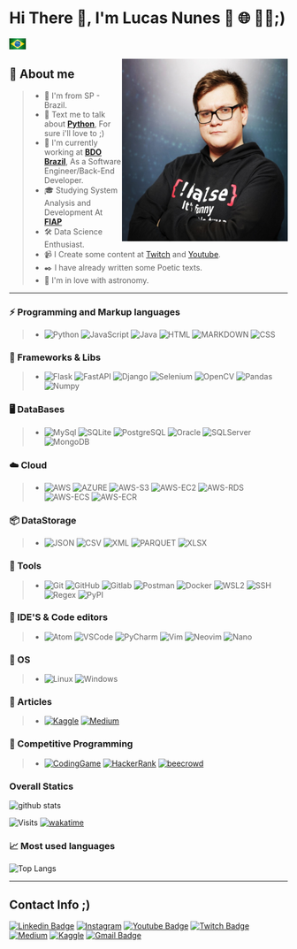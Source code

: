 # Hi There 👋, I'm **Lucas Nunes** 🐍 🌐 👩‍💻;)

<a href="./README-pt-br.md">
    <img src="./pt-br.jpeg"
    title="PT-BR" width="30" height="20"/>
</a>

<img src="./eu.jpeg"
title="EU" width="300" height="330" align="right" />

## 👦 About me

> * 📌 I'm from SP - Brazil.
> * 💬 Text me to talk about [**Python**](https://github.com/kilerhg/Python-Studies#readme), For sure i'll love to ;)
> * 💼 I'm currently working at [**BDO Brazil**](https://www.linkedin.com/company/bdobrazil), As a Software Engineer/Back-End Developer.
> * 🎓 Studying System Analysis and Development At [**FIAP**](https://www.fiap.com.br/)
> * 🛠️ Data Science Enthusiast.
> * 📹 I Create some content at [Twitch](https://twitch.tv/kilerhg) and [Youtube](https://www.youtube.com/channel/UCHwKv2z-bKtuReIqssMuMkw).
> * ✒️ I have already written some Poetic texts.
> * 🔭 I'm in love with astronomy.

---------------

### ⚡ Programming and Markup languages

> * ![Python](https://img.shields.io/badge/-Python-181717?&logo=Python&logoColor=FFFFFF) ![JavaScript](https://img.shields.io/badge/-JavaScript-181717?&logo=JavaScript&logoColor=FFFFFF) ![Java](https://img.shields.io/badge/-JAVA-181717?&logo=java&logoColor=FFFFFF) ![HTML](https://img.shields.io/badge/-HTML-181717?&logo=HTML5&logoColor=FFFFFF) ![MARKDOWN](https://img.shields.io/badge/-MD-181717?&logo=MARKDOWN&logoColor=FFFFFF) ![CSS](https://img.shields.io/badge/-CSS-181717?&logo=css3&logoColor=FFFFFF)

### 🤖 Frameworks & Libs

> * ![Flask](https://img.shields.io/badge/-Flask-181717?&logo=Flask&logoColor=FFFFFF) ![FastAPI](https://img.shields.io/badge/-FastAPI-181717?&logo=FastAPI&logoColor=FFFFFF) ![Django](https://img.shields.io/badge/-Django-181717?&logo=Django&logoColor=FFFFFF) ![Selenium](https://img.shields.io/badge/-Selenium-181717?&logo=Selenium&logoColor=FFFFFF) ![OpenCV](https://img.shields.io/badge/-OpenCV-181717?&logo=OpenCV&logoColor=FFFFFF) ![Pandas](https://img.shields.io/badge/-Pandas-181717?&logo=Pandas&logoColor=FFFFFF) ![Numpy](https://img.shields.io/badge/-Numpy-181717?&logo=Numpy&logoColor=FFFFFF)

### 🖥 DataBases

> * ![MySql](https://img.shields.io/badge/-MySql-181717?&logo=MySQL&logoColor=FFFFFF) ![SQLite](https://img.shields.io/badge/-SQLite-181717?&logo=sqlite&logoColor=FFFFFF) ![PostgreSQL](https://img.shields.io/badge/-PostgreSQL-181717?&logo=postgresql&logoColor=FFFFFF) ![Oracle](https://img.shields.io/badge/-Oracle-181717?&logo=oracle&logoColor=FFFFFF) ![SQLServer](https://img.shields.io/badge/-SQLServer-181717?&logo=Microsoft+SQL+Server&logoColor=FFFFFF) ![MongoDB](https://img.shields.io/badge/-MongoDB-181717?&logo=mongodb&logoColor=FFFFFF)

### ☁️ Cloud

> * ![AWS](https://img.shields.io/badge/-AWS-181717?&logo=Amazon-AWS&logoColor=FFFFFF) ![AZURE](https://img.shields.io/badge/-AZURE-181717?&logo=Microsoft-Azure&logoColor=FFFFFF) ![AWS-S3](https://img.shields.io/badge/-AWS_S3-181717?&logo=AMAZON-S3&logoColor=FFFFFF) ![AWS-EC2](https://img.shields.io/badge/-AWS_EC2-181717?&logo=AMAZON-EC2&logoColor=FFFFFF) ![AWS-RDS](https://img.shields.io/badge/-AWS_RDS-181717?&logo=AMAZON-RDS&logoColor=FFFFFF) ![AWS-ECS](https://img.shields.io/badge/-AWS_ECS-181717?&logo=AMAZON-ECS&logoColor=FFFFFF) ![AWS-ECR](https://img.shields.io/badge/-AWS_ECR-181717?&logo=AMAZON-ECR&logoColor=FFFFFF) 

### 📦 DataStorage

> * ![JSON](https://img.shields.io/badge/-JSON-181717?&logo=json&logoColor=FFFFFF) ![CSV](https://img.shields.io/badge/-CSV-181717?&logo=databricks&logoColor=FFFFFF) ![XML](https://img.shields.io/badge/-XML-181717?&logo=CodersRank&logoColor=FFFFFF) ![PARQUET](https://img.shields.io/badge/-PARQUET-181717?&logo=databricks&logoColor=FFFFFF) ![XLSX](https://img.shields.io/badge/-XLSX-181717?&logo=Microsoft+Excel&logoColor=FFFFFF)

### 🧰 Tools

> * ![Git](https://img.shields.io/badge/-Git-181717?&logo=git&logoColor=FFFFFF) ![GitHub](https://img.shields.io/badge/-GitHub-181717?&logo=GitHub&logoColor=FFFFFF) ![Gitlab](https://img.shields.io/badge/-GitLab-181717?&logo=GitLab&logoColor=FFFFFF) ![Postman](https://img.shields.io/badge/-Postman-181717?&logo=Postman&logoColor=FFFFFF) ![Docker](https://img.shields.io/badge/-Docker-181717?&logo=Docker&logoColor=FFFFFF) ![WSL2](https://img.shields.io/badge/-WSL2-181717?&logo=microsoft&logoColor=FFFFFF) ![SSH](https://img.shields.io/badge/-SSH-181717?&logo=GNU+Bash&logoColor=FFFFFF) ![Regex](https://img.shields.io/badge/-Regex-181717?&logoColor=FFFFFF)  ![PyPI](https://img.shields.io/badge/-PyPI-181717?&logo=PyPI&logoColor=FFFFFF)

### 💚 IDE'S & Code editors

> * ![Atom](https://img.shields.io/badge/-Atom-181717?&logo=Atom&logoColor=FFFFFF) ![VSCode](https://img.shields.io/badge/-VSCode-181717?&logo=Visual%20Studio%20Code&logoColor=FFFFFF) ![PyCharm](https://img.shields.io/badge/-PyCharm-181717?&logo=PyCharm&logoColor=FFFFFF) ![Vim](https://img.shields.io/badge/-Vim-181717?&logo=vim&logoColor=FFFFFF) ![Neovim](https://img.shields.io/badge/-Neovim-181717?&logo=Neovim&logoColor=FFFFFF) ![Nano](https://img.shields.io/badge/-Nano-181717?&logo=Nano&logoColor=FFFFFF)

### 🐧 OS

> * ![Linux](https://img.shields.io/badge/-Linux-181717?&logo=Linux&logoColor=FFFFFF) ![Windows](https://img.shields.io/badge/-Windows-181717?&logo=Windows&logoColor=FFFFFF)

### 📔 Articles

> * [![Kaggle](https://img.shields.io/badge/-Kaggle-181717?&logo=Kaggle&logoColor=FFFFFF)](https://www.kaggle.com/kilerhg) [![Medium](https://img.shields.io/badge/-Medium-181717?&logo=Medium&logoColor=FFFFFF)](https://medium.com/@kilerhg)

### 🏅 Competitive Programming

> * [![CodingGame](https://img.shields.io/badge/-CodinGame-181717?&logo=CodinGame&logoColor=FFFFFF)](https://www.codingame.com/profile/1f76d58b42e9a98e275492628fc71a4a8390905) [![HackerRank](https://img.shields.io/badge/-HackerRank-181717?&logo=HackerRank&logoColor=FFFFFF)](https://medium.com/@kilerhg) [![beecrowd](https://img.shields.io/badge/-Beecrowd-181717?&logo=beecrowd&logoColor=FFFFFF)](https://www.beecrowd.com.br/judge/pt/profile/451947)

### Overall Statics

![github stats](https://github-readme-stats.vercel.app/api?username=kilerhg&show_icons=true&hide_border=true&theme=highcontrast&show_icons=true)

![Visits](https://komarev.com/ghpvc/?username=kilerhg) [![wakatime](https://wakatime.com/badge/user/f9ef48ca-e899-4e4f-9673-ff0acd8f2b9a.svg)](https://wakatime.com/@f9ef48ca-e899-4e4f-9673-ff0acd8f2b9a)

### 📈  Most used languages

![Top Langs](https://github-readme-stats.vercel.app/api/top-langs/?username=kilerhg&layout=hide_border=true&theme=highcontrast&show_icons=true&hide=HTML,CSS,JavaScript,Jupyter%20Notebook,PHP)


---------------

## **Contact Info** ;)

[![Linkedin Badge](https://img.shields.io/badge/-LinkedIn-blue?style=flat-square&logo=Linkedin&logoColor=white)](https://www.linkedin.com/in/lucasnunesdeassis/)  [![Instagram](https://img.shields.io/badge/-Instagram-E4405F?&logo=Instagram&logoColor=FFFFFF)](https://www.instagram.com/kilerhg/) [![Youtube Badge](https://img.shields.io/badge/-Youtube-c14438?style=flat-square&logo=Youtube&logoColor=white)](https://www.youtube.com/channel/UCHwKv2z-bKtuReIqssMuMkw) [![Twitch Badge](https://img.shields.io/badge/-Twitch-blueviolet?style=flat-square&logo=Twitch&logoColor=white)](https://twitch.tv/kilerhg) [![Medium](https://img.shields.io/badge/-Medium-181717?&logo=medium&logoColor=FFFFFF)](https://medium.com/@kilerhg) [![Kaggle](https://img.shields.io/badge/-Kaggle-00c1fc?&logo=kaggle&logoColor=FFFFFF)](https://www.kaggle.com/kilerhg) [![Gmail Badge](https://img.shields.io/badge/-Gmail-c14438?style=flat-square&logo=Gmail&logoColor=white)](mailto:lucas.nunes.de.assis@gmail.com)
